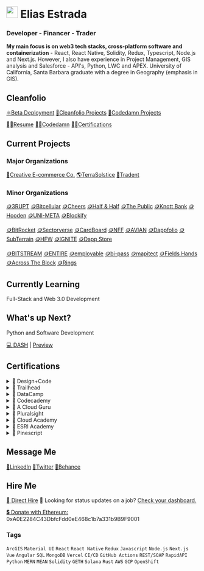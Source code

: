 # <img src="https://user-images.githubusercontent.com/61543012/202894820-0fadc8ce-22d9-4525-9162-26c1d21df479.png" height="30" width="30" align-items="center" justify-content="center" /> Elias Estrada
### Developer - Financer - Trader
**My main focus is on web3 tech stacks, cross-platform software and containerization** - React, React Native, Solidity, Redux, Typescript, Node.js and Next.js. However, I also have experience in Project Management, GIS analysis and Salesforce - API's, Python, LWC and APEX. University of California, Santa Barbara graduate with a degree in Geography (emphasis in GIS).

## Cleanfolio
[⚛️Beta Deployment](https://cleanfolio.framer.website)
[📂Cleanfolio Projects](https://github.com/users/elicharlese/projects/10)
[📂Codedamn Projects](https://github.com/users/elicharlese/projects/11)

[👨‍💻Resume](https://www.canva.com/design/DAFWFDwArCI/T_M8S2HVb2ZFpwV9WxNclw/view?utm_content=DAFWFDwArCI&utm_campaign=designshare&utm_medium=link&utm_source=publishsharelink)
[👨‍💻Codedamn](https://codedamn.com/user/eliasestradac)
[👨‍💻Certifications](https://www.credly.com/users/elias-estrada/badges)

## Current Projects
### Major Organizations
[🛒Creative E-commerce Co.](https://github.com/Creative-Ecommerce-Co)
[🌎TerraSolstice](https://github.com/TerraSolstice)
[🔐Tradent](https://github.com/Tradent)

### Minor Organizations
[🪙3RUPT](https://cleanfolio.framer.website/3rupt)
[🪙Bitcellular](https://cleanfolio.framer.website/bitcellular)
[🪙Cheers](https://cleanfolio.framer.website/cheers)
[🪙Half & Half](https://cleanfolio.framer.website/half-half)
[🪙The Public](https://cleanfolio.framer.website/the-public)
[🪙Knott Bank](https://cleanfolio.framer.website/knott-bank)
[🪙Hooden](https://cleanfolio.framer.website/hooden)
[🪙UNI-META](https://cleanfolio.framer.website/uni-meta)
[🪙Blockify](https://cleanfolio.framer.website/blockify)

[🪙BitRocket](https://cleanfolio.framer.website/bitrocket)
[🪙Sectorverse](https://cleanfolio.framer.website/sectorverse)
[🪙CardBoard](https://cleanfolio.framer.website/cardboard)
[🪙NFF](https://cleanfolio.framer.website/nff)
[🪙AVIAN](https://cleanfolio.framer.website/avian)
[🪙Dappfolio](https://cleanfolio.framer.website/dappfolio)
[🪙SubTerrain](https://cleanfolio.framer.website/subterrain)
[🪙HFW](https://cleanfolio.framer.website/hfw)
[🪙IGNITE](https://cleanfolio.framer.website/ignite)
[🪙Dapp Store](https://cleanfolio.framer.website/dapp-store)

[🪙BITSTREAM](https://cleanfolio.framer.website/bitstream)
[🪙ENTIRE](https://cleanfolio.framer.website/entire)
[🪙employable](https://cleanfolio.framer.website/employable)
[🪙bi-pass](https://cleanfolio.framer.website/bipass)
[🪙mapitect](https://cleanfolio.framer.website/mapitect)
[🪙Fields Hands](https://cleanfolio.framer.website/field-hands)
[🪙Across The Block](https://cleanfolio.framer.website/across-the-block)
[🪙Rings](https://cleanfolio.framer.website/rings)

## Currently Learning
Full-Stack and Web 3.0 Development

## What's up Next?
Python and Software Development

[💻 DASH](https://github.com/elicharlese/DASH) | [Preview](https://dash.framer.website/dash)

## Certifications
<details><summary>📃 Design+Code</summary>
  <p>[ ] <a href="https://www.linkedin.com/in/elicharlese/details/certifications/">Framer</a></p>
  <p>[ ] <a href="https://www.linkedin.com/in/elicharlese/details/certifications/">Figma</a></p>
  <p>[ ] <a href="https://www.linkedin.com/in/elicharlese/details/certifications/">Swift</a></p>
</details>
<details><summary>📃 Trailhead</summary>
  <p>[ ] <a href="https://www.linkedin.com/in/elicharlese/details/certifications/">Salesforce Developer</a></p>
  <p>[ ] <a href="https://www.linkedin.com/in/elicharlese/details/certifications/">Salesforce Admin</a></p>
  <p>[ ] <a href="https://www.linkedin.com/in/elicharlese/details/certifications/">Salesforce Architect</a></p>
</details>
<details><summary>📃 DataCamp</summary>
  <p>[ ] <a href="https://www.linkedin.com/in/elicharlese/details/certifications/">SQL</a></p>
  <p>[ ] <a href="https://www.linkedin.com/in/elicharlese/details/certifications/">R</a></p>
  <p>[ ] <a href="https://www.linkedin.com/in/elicharlese/details/certifications/">Spreadsheets</a></p>
  <p>[ ] <a href="https://www.linkedin.com/in/elicharlese/details/certifications/">Tableau</a></p>
  <p>[ ] <a href="https://www.linkedin.com/in/elicharlese/details/certifications/">Theory</a></p>
</details>
<details><summary>📃 Codecademy</summary>
  <p>[ ] <a href="https://www.linkedin.com/in/elicharlese/details/certifications/">Data Scientist: Machine Learning Specialist</a></p>
  <p>[ ] <a href="https://www.linkedin.com/in/elicharlese/details/certifications/">Data Scientist: Analytics Specialist</a></p>
  <p>[ ] <a href="https://www.linkedin.com/in/elicharlese/details/certifications/">Data Scientist: Inference Specialist</a></p>
  <p>[ ] <a href="https://www.linkedin.com/in/elicharlese/details/certifications/">Data Scientist: Natural Language Processing Specialist</a></p>
</details>
<details><summary>📃 A Cloud Guru</summary>
  <p>[ ] <a href="https://www.linkedin.com/in/elicharlese/details/certifications/">AWS</a></p>
  <p>[ ] <a href="https://www.linkedin.com/in/elicharlese/details/certifications/">Azure</a></p>
  <p>[ ] <a href="https://www.linkedin.com/in/elicharlese/details/certifications/">Google Cloud</a></p>
  <p>[ ] <a href="https://www.linkedin.com/in/elicharlese/details/certifications/">Linux</a></p>
  <p>[ ] <a href="https://www.linkedin.com/in/elicharlese/details/certifications/">Containers</a></p>
</details>
<details><summary>📃 Pluralsight</summary>
  <p>[ ] <a href="https://www.linkedin.com/in/elicharlese/details/certifications/">Software Development</a></p>
  <p>[ ] <a href="https://www.linkedin.com/in/elicharlese/details/certifications/">Project Management</a></p>
  <p>[ ] <a href="https://www.linkedin.com/in/elicharlese/details/certifications/">Cloud</a></p>
  <p>[ ] <a href="https://www.linkedin.com/in/elicharlese/details/certifications/">Data</a></p>
  <p>[ ] <a href="https://www.linkedin.com/in/elicharlese/details/certifications/">IT Ops</a></p>
  <p>[ ] <a href="https://www.linkedin.com/in/elicharlese/details/certifications/">Security</a></p>
</details>
<details><summary>📃 Cloud Academy</summary>
  <p>[ ] <a href="https://www.linkedin.com/in/elicharlese/details/certifications/">Business Management</a></p>
  <p>[ ] <a href="https://www.linkedin.com/in/elicharlese/details/certifications/">Cybersecurity</a></p>
  <p>[ ] <a href="https://www.linkedin.com/in/elicharlese/details/certifications/">Big Data</a></p>
  <p>[ ] <a href="https://www.linkedin.com/in/elicharlese/details/certifications/">Cloud Computing</a></p>
  <p>[ ] <a href="https://www.linkedin.com/in/elicharlese/details/certifications/">Machine Learning</a></p>
  <p>[ ] <a href="https://www.linkedin.com/in/elicharlese/details/certifications/">Cloud Migration</a></p>
  <p>[ ] <a href="https://www.linkedin.com/in/elicharlese/details/certifications/">Dev Ops</a></p>
  <p>[ ] <a href="https://www.linkedin.com/in/elicharlese/details/certifications/">Serverless</a></p>
</details>
<details><summary>📃 ESRI Academy</summary>
  <p>[ ] <a href="https://www.linkedin.com/in/elicharlese/details/certifications/">ArcGIS Pro Fundamentals</a></p>
  <p>[ ] <a href="https://www.linkedin.com/in/elicharlese/details/certifications/">GIS Fundamentals</a></p>
  <p>[ ] <a href="https://www.linkedin.com/in/elicharlese/details/certifications/">ArcGIS Technology for Spatial Data Science</a></p>
  <p>[ ] <a href="https://www.linkedin.com/in/elicharlese/details/certifications/">ArcGIS Online Fundamentals</a></p>
</details>
<details><summary>📃 Pinescript</summary>
  <p>[ ] <a href="https://www.linkedin.com/in/elicharlese/details/certifications/">Pine Script Mastery Course</a></p>
  <p>[ ] <a href="https://www.linkedin.com/in/elicharlese/details/certifications/">thinkScript Basic & Advanced</a></p>
</details>

## Message Me 
[🔗LinkedIn](linkedin.com/in/eliasestrada/)
[🔗Twitter](https://twitter.com/chaincec)
[🔗Behance](https://www.behance.net/eliasestrada3)

## Hire Me 
[👋 Direct Hire](https://www.upwork.com/workwith/coachcec) 🧐 Looking for status updates on a job? [Check your dashboard.](https://cleanfolio.framer.website/dashboard)

[💲 Donate with Ethereum:](https://etherscan.io/address/0xa0e2284c43dbfcfdd0ee468c1b7a331b9b9f9001) 0xA0E2284C43DbfcFdd0eE468c1b7a331b9B9F9001

### Tags
`ArcGIS` `Material UI` `React` `React Native` `Redux` `Javascript` `Node.js` `Next.js` `Vue` `Angular` `SQL` `MongoDB` `Vercel` `CI/CD` `GitHub Actions` `REST/SOAP` `RapidAPI` `Python` `MERN` `MEAN` `Solidity` `GETH` `Solana` `Rust` `AWS` `GCP` `OpenShift`
